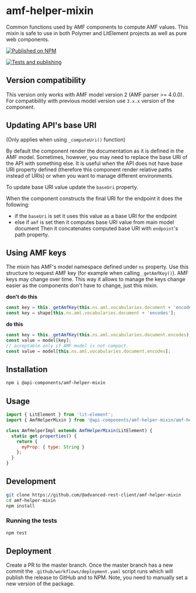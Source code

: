 # amf-helper-mixin

Common functions used by AMF components to compute AMF values.
This mixin is safe to use in both Polymer and LitElement projects as well as pure web components.

[![Published on NPM](https://img.shields.io/npm/v/@api-components/amf-helper-mixin.svg)](https://www.npmjs.com/package/@api-components/amf-helper-mixin)

[![Tests and publishing](https://github.com/advanced-rest-client/amf-helper-mixin/actions/workflows/deployment.yml/badge.svg)](https://github.com/advanced-rest-client/amf-helper-mixin/actions/workflows/deployment.yml)

## Version compatibility

This version only works with AMF model version 2 (AMF parser >= 4.0.0).
For compatibility with previous model version use `3.x.x` version of the component.

## Updating API's base URI

(Only applies when using `_computeUri()` function)

By default the component render the documentation as it is defined
in the AMF model. Sometimes, however, you may need to replace the base URI
of the API with something else. It is useful when the API does not
have base URI property defined (therefore this component render relative
paths instead of URIs) or when you want to manage different environments.

To update base URI value update the `baseUri` property.

When the component constructs the final URI for the endpoint it does the following:

- if the `baseUri` is set it uses this value as a base URI for the endpoint
- else if `amf` is set then it computes base URI value from main model document
Then it concatenates computed base URI with `endpoint`'s path property.

## Using AMF keys

The mixin has AMF's model namespace defined under `ns` property. Use this
structure to request AMF key (for example when calling `_getAmfKey()`).
AMF keys may change over time. This way it allows to manage the keys change easier
as the components don't have to change, just this mixin.

**don't do this**

```javascript
const key = this._getAmfKey(this.ns.aml.vocabularies.document + 'encodes');
const key = shape[this.ns.aml.vocabularies.document + 'encodes'];
```

**do this**

```javascript
const key = this._getAmfKey(this.ns.aml.vocabularies.document.encodes);
const value = model[key];
// acceptable only if AMF model is not compact.
const value = model[this.ns.aml.vocabularies.document.encodes];
```

## Installation

```bash
npm i @api-components/amf-helper-mixin
```

## Usage

```javascript
import { LitElement } from 'lit-element';
import { AmfHelperMixin } from '@api-components/amf-helper-mixin/amf-helper-mixin.js';

class AmfHelperImpl extends AmfHelperMixin(LitElement) {
  static get properties() {
    return {
      myProp: { type: String }
    };
  }
}
```

## Development

```sh
git clone https://github.com/@advanced-rest-client/amf-helper-mixin
cd amf-helper-mixin
npm install
```

### Running the tests

```sh
npm test
```

## Deployment

Create a PR to the master branch. Once the master branch has a new commit the `.github/workflows/deployment.yaml` script runs which will publish the release to GitHub and to NPM. Note, you need to manually set a new version of the package.

